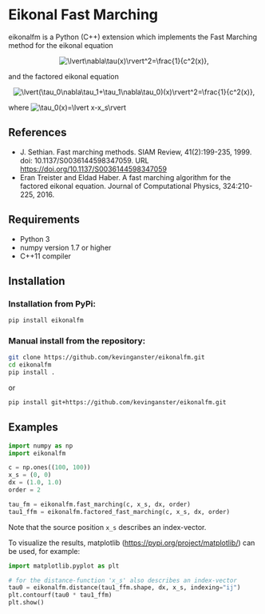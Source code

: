 # Eikonal Fast Marching

eikonalfm is a Python (C++) extension which implements the Fast Marching method for the eikonal equation  
<p align="center"><img src="https://latex.codecogs.com/svg.latex?\lvert\nabla\tau(x)\rvert^2=\frac{1}{c^2(x)}," title="\lvert\nabla\tau(x)\rvert^2=\frac{1}{c^2(x)}," /></p>  
and the factored eikonal equation  
<p align="center"><img src="https://latex.codecogs.com/svg.latex?\lvert(\tau_0\nabla\tau_1&plus;\tau_1\nabla\tau_0)(x)\rvert^2=\frac{1}{c^2(x)}," title="\lvert(\tau_0\nabla\tau_1+\tau_1\nabla\tau_0)(x)\rvert^2=\frac{1}{c^2(x)}," /></p>  
where <img src="https://latex.codecogs.com/svg.latex?\inline&space;\tau_0(x)=\lvert&space;x-x_s\rvert." title="\tau_0(x)=\lvert x-x_s\rvert" />

## References
- J. Sethian. Fast marching methods. SIAM Review, 41(2):199-235, 1999. doi: 10.1137/S0036144598347059. URL https://doi.org/10.1137/S0036144598347059
- Eran Treister and Eldad Haber. A fast marching algorithm for the factored eikonal equation. Journal of Computational Physics, 324:210-225, 2016.


## Requirements

- Python 3
- numpy version 1.7 or higher
- C++11 compiler


## Installation

### Installation from PyPi:

```bash
pip install eikonalfm
```

### Manual install from the repository:

```bash
git clone https://github.com/kevinganster/eikonalfm.git
cd eikonalfm
pip install .
```

or

```bash
pip install git+https://github.com/kevinganster/eikonalfm.git
```


## Examples

```python
import numpy as np
import eikonalfm

c = np.ones((100, 100))
x_s = (0, 0)
dx = (1.0, 1.0)
order = 2

tau_fm = eikonalfm.fast_marching(c, x_s, dx, order)
tau1_ffm = eikonalfm.factored_fast_marching(c, x_s, dx, order)
```

Note that the source position `x_s` describes an index-vector.

To visualize the results, matplotlib (https://pypi.org/project/matplotlib/) can be used, for example:

```python
import matplotlib.pyplot as plt

# for the distance-function 'x_s' also describes an index-vector
tau0 = eikonalfm.distance(tau1_ffm.shape, dx, x_s, indexing="ij")
plt.contourf(tau0 * tau1_ffm)
plt.show()
```
